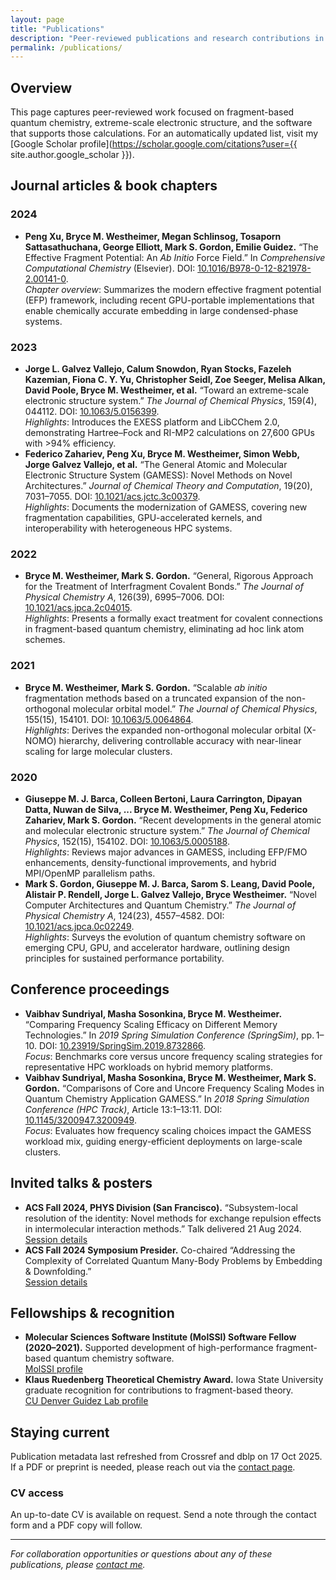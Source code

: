 ```yaml
---
layout: page
title: "Publications"
description: "Peer-reviewed publications and research contributions in computational chemistry"
permalink: /publications/
---
```


## Overview

This page captures peer-reviewed work focused on fragment-based quantum chemistry, extreme-scale electronic structure, and the software that supports those calculations. For an automatically updated list, visit my [Google Scholar profile](https://scholar.google.com/citations?user={{ site.author.google_scholar }}).

## Journal articles & book chapters

### 2024

- **Peng Xu, Bryce M. Westheimer, Megan Schlinsog, Tosaporn Sattasathuchana, George Elliott, Mark S. Gordon, Emilie Guidez.** “The Effective Fragment Potential: An *Ab Initio* Force Field.” In *Comprehensive Computational Chemistry* (Elsevier). DOI: [10.1016/B978-0-12-821978-2.00141-0](https://doi.org/10.1016/B978-0-12-821978-2.00141-0).  
  *Chapter overview*: Summarizes the modern effective fragment potential (EFP) framework, including recent GPU-portable implementations that enable chemically accurate embedding in large condensed-phase systems.

### 2023

- **Jorge L. Galvez Vallejo, Calum Snowdon, Ryan Stocks, Fazeleh Kazemian, Fiona C. Y. Yu, Christopher Seidl, Zoe Seeger, Melisa Alkan, David Poole, Bryce M. Westheimer, et al.** “Toward an extreme-scale electronic structure system.” *The Journal of Chemical Physics*, 159(4), 044112. DOI: [10.1063/5.0156399](https://doi.org/10.1063/5.0156399).  
  *Highlights*: Introduces the EXESS platform and LibCChem 2.0, demonstrating Hartree–Fock and RI-MP2 calculations on 27,600 GPUs with >94% efficiency.
- **Federico Zahariev, Peng Xu, Bryce M. Westheimer, Simon Webb, Jorge Galvez Vallejo, et al.** “The General Atomic and Molecular Electronic Structure System (GAMESS): Novel Methods on Novel Architectures.” *Journal of Chemical Theory and Computation*, 19(20), 7031–7055. DOI: [10.1021/acs.jctc.3c00379](https://doi.org/10.1021/acs.jctc.3c00379).  
  *Highlights*: Documents the modernization of GAMESS, covering new fragmentation capabilities, GPU-accelerated kernels, and interoperability with heterogeneous HPC systems.

### 2022

- **Bryce M. Westheimer, Mark S. Gordon.** “General, Rigorous Approach for the Treatment of Interfragment Covalent Bonds.” *The Journal of Physical Chemistry A*, 126(39), 6995–7006. DOI: [10.1021/acs.jpca.2c04015](https://doi.org/10.1021/acs.jpca.2c04015).  
  *Highlights*: Presents a formally exact treatment for covalent connections in fragment-based quantum chemistry, eliminating ad hoc link atom schemes.

### 2021

- **Bryce M. Westheimer, Mark S. Gordon.** “Scalable *ab initio* fragmentation methods based on a truncated expansion of the non-orthogonal molecular orbital model.” *The Journal of Chemical Physics*, 155(15), 154101. DOI: [10.1063/5.0064864](https://doi.org/10.1063/5.0064864).  
  *Highlights*: Derives the expanded non-orthogonal molecular orbital (X-NOMO) hierarchy, delivering controllable accuracy with near-linear scaling for large molecular clusters.

### 2020

- **Giuseppe M. J. Barca, Colleen Bertoni, Laura Carrington, Dipayan Datta, Nuwan de Silva, ... Bryce M. Westheimer, Peng Xu, Federico Zahariev, Mark S. Gordon.** “Recent developments in the general atomic and molecular electronic structure system.” *The Journal of Chemical Physics*, 152(15), 154102. DOI: [10.1063/5.0005188](https://doi.org/10.1063/5.0005188).  
  *Highlights*: Reviews major advances in GAMESS, including EFP/FMO enhancements, density-functional improvements, and hybrid MPI/OpenMP parallelism paths.
- **Mark S. Gordon, Giuseppe M. J. Barca, Sarom S. Leang, David Poole, Alistair P. Rendell, Jorge L. Galvez Vallejo, Bryce Westheimer.** “Novel Computer Architectures and Quantum Chemistry.” *The Journal of Physical Chemistry A*, 124(23), 4557–4582. DOI: [10.1021/acs.jpca.0c02249](https://doi.org/10.1021/acs.jpca.0c02249).  
  *Highlights*: Surveys the evolution of quantum chemistry software on emerging CPU, GPU, and accelerator hardware, outlining design principles for sustained performance portability.

## Conference proceedings

- **Vaibhav Sundriyal, Masha Sosonkina, Bryce M. Westheimer.** “Comparing Frequency Scaling Efficacy on Different Memory Technologies.” In *2019 Spring Simulation Conference (SpringSim)*, pp. 1–10. DOI: [10.23919/SpringSim.2019.8732866](https://doi.org/10.23919/SpringSim.2019.8732866).  
  *Focus*: Benchmarks core versus uncore frequency scaling strategies for representative HPC workloads on hybrid memory platforms.
- **Vaibhav Sundriyal, Masha Sosonkina, Bryce M. Westheimer, Mark S. Gordon.** “Comparisons of Core and Uncore Frequency Scaling Modes in Quantum Chemistry Application GAMESS.” In *2018 Spring Simulation Conference (HPC Track)*, Article 13:1–13:11. DOI: [10.1145/3200947.3200949](https://doi.org/10.1145/3200947.3200949).  
  *Focus*: Evaluates how frequency scaling choices impact the GAMESS workload mix, guiding energy-efficient deployments on large-scale clusters.

## Invited talks & posters

- **ACS Fall 2024, PHYS Division (San Francisco).** “Subsystem-local resolution of the identity: Novel methods for exchange repulsion effects in intermolecular interaction methods.” Talk delivered 21 Aug 2024.  
  [Session details](https://acs.digitellinc.com/p/s/subsystem-local-resolution-of-the-identity-novel-methods-for-exchange-repulsion-effects-in-intermolecular-interaction-methods-610329)
- **ACS Fall 2024 Symposium Presider.** Co-chaired “Addressing the Complexity of Correlated Quantum Many-Body Problems by Embedding & Downfolding.”  
  [Session details](https://acs.digitellinc.com/p/s/addressing-the-complexity-of-correlated-quantum-many-body-problems-by-embedding-and-downfolding-610336)

## Fellowships & recognition

- **Molecular Sciences Software Institute (MolSSI) Software Fellow (2020–2021).** Supported development of high-performance fragment-based quantum chemistry software.  
  [MolSSI profile](https://molssi.org/fellows/bryce-m-westheimer/)
- **Klaus Ruedenberg Theoretical Chemistry Award.** Iowa State University graduate recognition for contributions to fragment-based theory.  
  [CU Denver Guidez Lab profile](https://clas.ucdenver.edu/emilie-guidez-lab/bryce-westheimer)

## Staying current

Publication metadata last refreshed from Crossref and dblp on 17 Oct 2025. If a PDF or preprint is needed, please reach out via the [contact page](/contact/).

### CV access

An up-to-date CV is available on request. Send a note through the contact form and a PDF copy will follow.

---

*For collaboration opportunities or questions about any of these publications, please [contact me](/contact/).*
